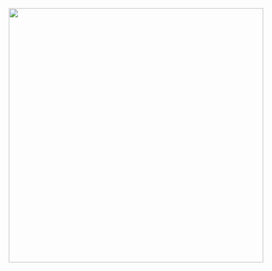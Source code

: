 <p align="center">
	<img width="500" src="https://user-images.githubusercontent.com/51734162/145046724-38f2c0da-ff4e-4ada-8fee-6315d335ba79.gif">
</p>


